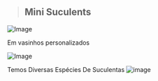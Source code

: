 > ## Mini Suculents

![Image](https://user-images.githubusercontent.com/113630942/191820813-25e48054-168d-4611-af11-b5694cbd8cd9.png)
 
Em vasinhos personalizados
     
![Image](https://user-images.githubusercontent.com/113630942/205109840-0c6d8b7c-5299-4b0c-b136-18e2ad1d9e84.png)

Temos Diversas Espécies De Suculentas
![image](https://user-images.githubusercontent.com/113630942/205114127-5283344c-167d-4c3f-9f40-8d6c36c9ef09.png)
